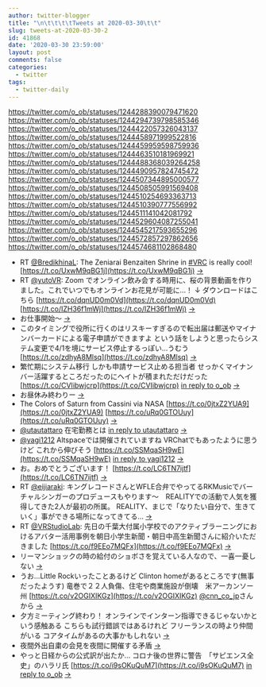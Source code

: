 ```yaml
---
author: twitter-blogger
title: "\n\t\t\t\tTweets at 2020-03-30\t\t"
slug: tweets-at-2020-03-30-2
id: 41868
date: '2020-03-30 23:59:00'
layout: post
comments: false
categories:
  - twitter
tags:
  - twitter-daily
---
```


https://twitter.com/o_ob/statuses/1244288390079471620 https://twitter.com/o_ob/statuses/1244294739798585346 https://twitter.com/o_ob/statuses/1244422057326043137 https://twitter.com/o_ob/statuses/1244458971999522816 https://twitter.com/o_ob/statuses/1244459959598759936 https://twitter.com/o_ob/statuses/1244463510181969921 https://twitter.com/o_ob/statuses/1244488368039264258 https://twitter.com/o_ob/statuses/1244490957824745472 https://twitter.com/o_ob/statuses/1244507344895000577 https://twitter.com/o_ob/statuses/1244508505991569408 https://twitter.com/o_ob/statuses/1244510254693363713 https://twitter.com/o_ob/statuses/1244510390777556992 https://twitter.com/o_ob/statuses/1244511141042081792 https://twitter.com/o_ob/statuses/1244529604087255041 https://twitter.com/o_ob/statuses/1244545217593655296 https://twitter.com/o_ob/statuses/1244572857297862656 https://twitter.com/o_ob/statuses/1244574681102868480  

*   RT [@BredikhinaL](https://twitter.com/BredikhinaL): The Zeniarai Benzaiten Shrine in [#VRC](https://twitter.com/search?q=%23VRC&src=hash) is really cool! [https://t.co/UxwM9qBG1j](https://t.co/UxwM9qBG1j) [->](https://twitter.com/o_ob/statuses/1244288390079471620)
*   RT [@yutoVR](https://twitter.com/yutoVR): Zoom でオンライン飲み会する時用に、桜の背景動画を作りました。これでいつでもオンラインお花見が可能に…！ ↓ ダウンロードはこちら [https://t.co/dqnUD0m0Vd](https://t.co/dqnUD0m0Vd) [https://t.co/IZH36f1mWj](https://t.co/IZH36f1mWj) [->](https://twitter.com/o_ob/statuses/1244294739798585346)
*   お仕事開始〜 [->](https://twitter.com/o_ob/statuses/1244422057326043137)
*   このタイミングで役所に行くのはリスキーすぎるので転出届は郵送やマイナンバーカードによる電子申請ができますよ という話をしようと思ったらシステム変更で4/1を境にサービス停止するっぽい…うむう [https://t.co/zdhyA8Mlsq](https://t.co/zdhyA8Mlsq) [->](https://twitter.com/o_ob/statuses/1244458971999522816)
*   繁忙期にシステム移行 しかも申請サービス止める担当者 せっかくマイナンバー活躍するところだったのにヘイトが積まれただけだった [https://t.co/CVIibwjcrp](https://t.co/CVIibwjcrp) [in reply to o_ob](https://twitter.com/o_ob/statuses/1244458971999522816) [->](https://twitter.com/o_ob/statuses/1244459959598759936)
*   お昼休み終わりー [->](https://twitter.com/o_ob/statuses/1244463510181969921)
*   The Colors of Saturn from Cassini via NASA [https://t.co/0jtxZ2YUA9](https://t.co/0jtxZ2YUA9) [https://t.co/uRq0GTOUuy](https://t.co/uRq0GTOUuy) [->](https://twitter.com/o_ob/statuses/1244488368039264258)
*   [@utautattaro](https://twitter.com/utautattaro) 在宅勤務とは [in reply to utautattaro](https://twitter.com/utautattaro/statuses/1244477342551924736) [->](https://twitter.com/o_ob/statuses/1244490957824745472)
*   [@yagi1212](https://twitter.com/yagi1212) Altspaceでは開催されていますね VRChatでもあったように思うけど これから伸びそう [https://t.co/SSMqaSH9wE](https://t.co/SSMqaSH9wE) [in reply to yagi1212](https://twitter.com/yagi1212/statuses/1244506195756347393) [->](https://twitter.com/o_ob/statuses/1244507344895000577)
*   お。おめでとうございます！ [https://t.co/LC6TN7ijtf](https://t.co/LC6TN7ijtf) [->](https://twitter.com/o_ob/statuses/1244508505991569408)
*   RT [@eijiaraki](https://twitter.com/eijiaraki): キングレコードさんとWFLE合弁でやってるRKMusicでバーチャルシンガーのプロデュースもやります〜　REALITYでの活動で人気を獲得してきた2人が最初の所属。 REALITY、まじで「なりたい自分で、生きていく」事ができる場所になってきてる… [->](https://twitter.com/o_ob/statuses/1244510254693363713)
*   RT [@VRStudioLab](https://twitter.com/VRStudioLab): 先日の千葉大付属小学校でのアクティブラーニングにおけるアバター活用事例を朝日小学生新聞・朝日中高生新聞さんに紹介いただきました [https://t.co/f9EEo7MQFx](https://t.co/f9EEo7MQFx) [->](https://twitter.com/o_ob/statuses/1244510390777556992)
*   リーマンショックの時の給付のショボさを覚えている人なので、一喜一憂しない [->](https://twitter.com/o_ob/statuses/1244511141042081792)
*   うお…Little Rockいったことあるけど Clinton homeがあるところです(無事だったようす) 竜巻で２２人負傷、住宅や商業施設が倒壊　米アーカンソー州 [https://t.co/v2OGIXIKGz](https://t.co/v2OGIXIKGz) [@cnn_co_jp](https://twitter.com/cnn_co_jp)さんから [->](https://twitter.com/o_ob/statuses/1244529604087255041)
*   夕方ミーティング終わり！ オンラインでインターン指導できるじゃないかという感触ある こちらも試行錯誤ではあるけれど フリーランスの時より仲間がいる コアタイムがあるの大事かもしれない [->](https://twitter.com/o_ob/statuses/1244545217593655296)
*   夜間外出自粛の会見を夜間に開催する矛盾 [->](https://twitter.com/o_ob/statuses/1244572857297862656)
*   やっと日経からの公式訳が出たか… コロナ後の世界に警告　「サピエンス全史」のハラリ氏 [https://t.co/i9sOKuQuM7](https://t.co/i9sOKuQuM7) [in reply to o_ob](https://twitter.com/o_ob/statuses/1241662602469470209) [->](https://twitter.com/o_ob/statuses/1244574681102868480)
